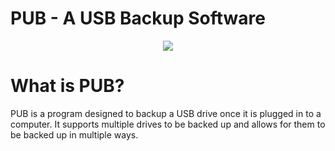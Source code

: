 # PUB - A USB Backup Software

<p align="center">
  <img src="https://i.imgur.com/KwlWnlQ.png">
</p>

# What is PUB?
PUB is a program designed to backup a USB drive once it is plugged in to a computer. It supports multiple drives to be backed up and allows for them to be backed up in multiple ways.

